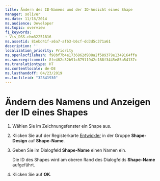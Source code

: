 ```yaml
---
title: Ändern des ID-Namens und der ID-Ansicht eines Shape
manager: soliver
ms.date: 11/16/2014
ms.audience: Developer
ms.topic: overview
f1_keywords:
- Vis_DSS.chm82251816
ms.assetid: 81ebd41f-a6a7-af63-b6cf-dd3d5c371a61
description: ''
localization_priority: Priority
ms.openlocfilehash: f98bf7b4e1736862d908a2f589379e1349164ffa
ms.sourcegitcommit: 8fe462c32b91c87911942c188f3445e85a54137c
ms.translationtype: HT
ms.contentlocale: de-DE
ms.lasthandoff: 04/23/2019
ms.locfileid: "32341930"
---
```

# <a name="change-the-name-and-view-the-id-of-a-shape"></a>Ändern des Namens und Anzeigen der ID eines Shapes

1. Wählen Sie im Zeichnungsfenster ein Shape aus.
    
2. Klicken Sie auf der Registerkarte [Entwickler](run-in-developer-mode-display-the-developer-tab.md) in der Gruppe **Shape-Design** auf **Shape-Name**.
    
3. Geben Sie im Dialogfeld **Shape-Name** einen Namen ein. 
    
    Die ID des Shapes wird am oberen Rand des Dialogfelds **Shape-Name** aufgeführt. 
    
4. Klicken Sie auf **OK**.
    

